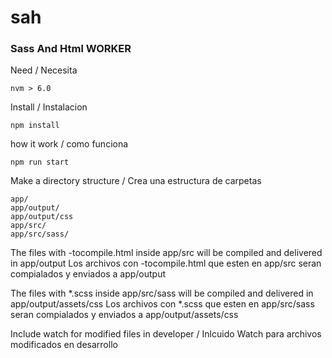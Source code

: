 # sah
### Sass And Html WORKER

Need / Necesita

```
nvm > 6.0

```

Install / Instalacion

```
npm install

```

how it work / como funciona

```
npm run start

```

Make a directory structure / Crea una estructura de carpetas

```
app/
app/output/
app/output/css
app/src/
app/src/sass/

```

The files with -tocompile.html inside app/src will be compiled and delivered in app/output
Los archivos con -tocompile.html que esten en app/src seran compialados y enviados a app/output

The files with *.scss inside app/src/sass will be compiled and delivered in app/output/assets/css
Los archivos con *.scss que esten en app/src/sass seran compialados y enviados a app/output/assets/css


Include watch for modified files in developer / Inlcuido Watch para archivos modificados en desarrollo
